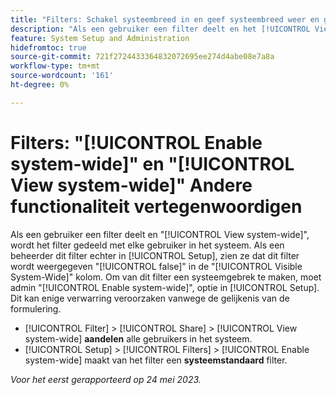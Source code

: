 ```yaml
---
title: "Filters: Schakel systeembreed in en geef systeembreed weer en geef verschillende functies weer."
description: "Als een gebruiker een filter deelt en het [!UICONTROL View system-wide] wordt het filter gedeeld met elke gebruiker in het systeem. Als een beheerder dit filter echter in [!UICONTROL Setup], zien ze dat dit filter wordt weergegeven [!UICONTROL false] in de [!UICONTROL Visible System-Wide] kolom. Om van dit filter een systeemgebrek te maken, moet admin toelaten [!UICONTROL Enable system-wide] in Setup. Dit kan enige verwarring veroorzaken door de gelijkenis van de formulering."
feature: System Setup and Administration
hidefromtoc: true
source-git-commit: 721f2724433364832072695ee274d4abe08e7a8a
workflow-type: tm+mt
source-wordcount: '161'
ht-degree: 0%

---
```



# Filters: &quot;[!UICONTROL Enable system-wide]&quot; en &quot;[!UICONTROL View system-wide]&quot; Andere functionaliteit vertegenwoordigen

Als een gebruiker een filter deelt en &quot;[!UICONTROL View system-wide]&quot;, wordt het filter gedeeld met elke gebruiker in het systeem. Als een beheerder dit filter echter in [!UICONTROL Setup], zien ze dat dit filter wordt weergegeven &quot;[!UICONTROL false]&quot; in de &quot;[!UICONTROL Visible System-Wide]&quot; kolom. Om van dit filter een systeemgebrek te maken, moet admin &quot;[!UICONTROL Enable system-wide]&quot;, optie in [!UICONTROL Setup]. Dit kan enige verwarring veroorzaken vanwege de gelijkenis van de formulering.

* [!UICONTROL Filter] > [!UICONTROL Share] > [!UICONTROL View system-wide] **aandelen** alle gebruikers in het systeem.
* [!UICONTROL Setup] > [!UICONTROL Filters] > [!UICONTROL Enable system-wide] maakt van het filter een **systeemstandaard** filter.

_Voor het eerst gerapporteerd op 24 mei 2023._

